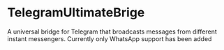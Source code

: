 # TelegramUltimateBrige
A universal bridge for Telegram that broadcasts messages from different instant messengers. Currently only WhatsApp support has been added
